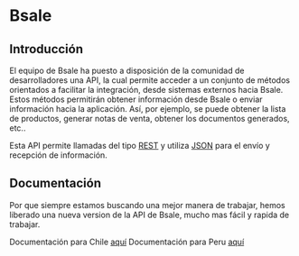 # Bsale



## Introducción
El equipo de Bsale ha puesto a disposición de la comunidad de desarrolladores una API, la cual permite acceder a un conjunto de métodos orientados a facilitar la integración, desde sistemas externos hacia Bsale.
Estos métodos permitirán obtener información desde Bsale o enviar información hacia la aplicación. Así, por ejemplo, se puede obtener  la lista de productos, generar notas de venta, obtener los documentos generados, etc..

Esta API permite llamadas del tipo [REST] y utiliza [JSON] para el envío y recepción de información.

## Documentación
Por que siempre estamos buscando una mejor manera de trabajar, hemos liberado una nueva version de la API de Bsale, mucho mas fácil y rapida de trabajar.

Documentación para Chile [aquí](https://github.com/gmontero/API-Bsale/wiki)
Documentación para Peru [aquí](https://github.com/gmontero/API-Bsale-PE/wiki)

[REST]:http://es.wikipedia.org/wiki/Representational_State_Transfer
[JSON]:http://www.json.org/
[Tiempo Unix]:http://es.wikipedia.org/wiki/Tiempo_Unix